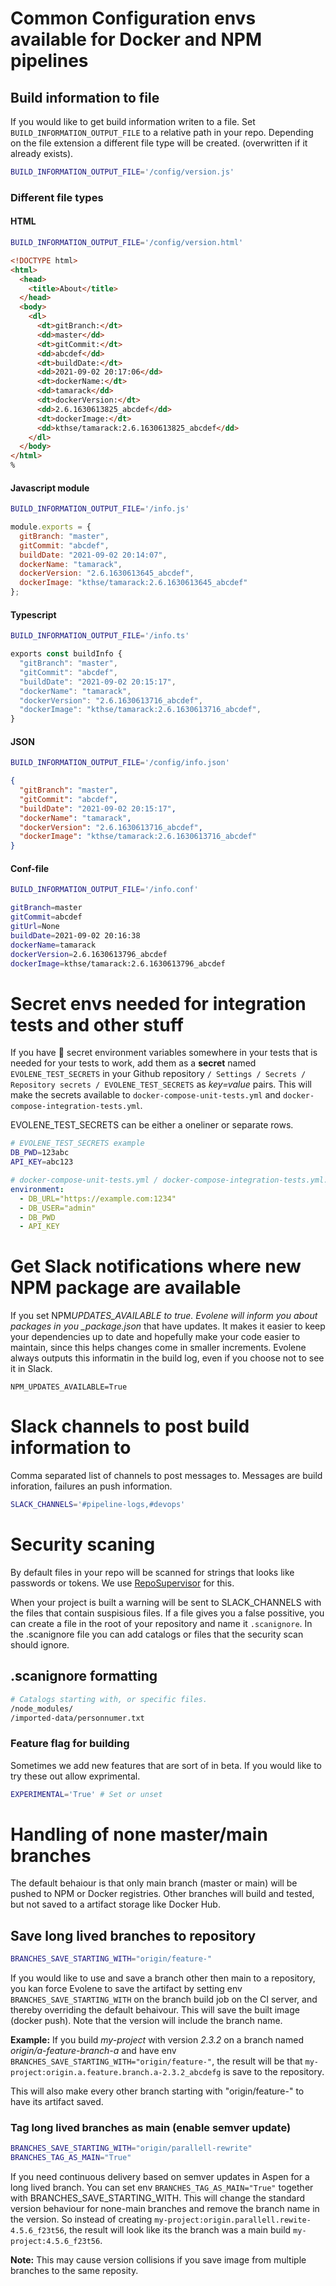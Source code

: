# Common Configuration envs available for Docker and NPM pipelines

## Build information to file

If you would like to get build information writen to a file. Set `BUILD_INFORMATION_OUTPUT_FILE` to a relative path
in your repo. Depending on the file extension a different file type will be created. (overwritten if it already exists).

```bash
BUILD_INFORMATION_OUTPUT_FILE='/config/version.js'
```

### Different file types

#### HTML

```bash
BUILD_INFORMATION_OUTPUT_FILE='/config/version.html'
```

```html
<!DOCTYPE html>
<html>
  <head>
    <title>About</title>
  </head>
  <body>
    <dl>
      <dt>gitBranch:</dt>
      <dd>master</dd>
      <dt>gitCommit:</dt>
      <dd>abcdef</dd>
      <dt>buildDate:</dt>
      <dd>2021-09-02 20:17:06</dd>
      <dt>dockerName:</dt>
      <dd>tamarack</dd>
      <dt>dockerVersion:</dt>
      <dd>2.6.1630613825_abcdef</dd>
      <dt>dockerImage:</dt>
      <dd>kthse/tamarack:2.6.1630613825_abcdef</dd>
    </dl>
  </body>
</html>
%
```

#### Javascript module

```bash
BUILD_INFORMATION_OUTPUT_FILE='/info.js'
```

```javascript
module.exports = {
  gitBranch: "master",
  gitCommit: "abcdef",
  buildDate: "2021-09-02 20:14:07",
  dockerName: "tamarack",
  dockerVersion: "2.6.1630613645_abcdef",
  dockerImage: "kthse/tamarack:2.6.1630613645_abcdef"
};
```

#### Typescript

```bash
BUILD_INFORMATION_OUTPUT_FILE='/info.ts'
```

```javascript
exports const buildInfo {
  "gitBranch": "master",
  "gitCommit": "abcdef",
  "buildDate": "2021-09-02 20:15:17",
  "dockerName": "tamarack",
  "dockerVersion": "2.6.1630613716_abcdef",
  "dockerImage": "kthse/tamarack:2.6.1630613716_abcdef",
}
```

#### JSON

```bash
BUILD_INFORMATION_OUTPUT_FILE='/config/info.json'
```

```json
{
  "gitBranch": "master",
  "gitCommit": "abcdef",
  "buildDate": "2021-09-02 20:15:17",
  "dockerName": "tamarack",
  "dockerVersion": "2.6.1630613716_abcdef",
  "dockerImage": "kthse/tamarack:2.6.1630613716_abcdef"
}
```

#### Conf-file

```bash
BUILD_INFORMATION_OUTPUT_FILE='/info.conf'
```

```bash
gitBranch=master
gitCommit=abcdef
gitUrl=None
buildDate=2021-09-02 20:16:38
dockerName=tamarack
dockerVersion=2.6.1630613796_abcdef
dockerImage=kthse/tamarack:2.6.1630613796_abcdef
```

# Secret envs needed for integration tests and other stuff

If you have 🔑 secret environment variables somewhere in your tests that is needed for your tests to work, add them as a **secret** named `EVOLENE_TEST_SECRETS` in your Github repository `/ Settings / Secrets / Repository secrets / EVOLENE_TEST_SECRETS` as _key=value_ pairs. This will make the secrets available to `docker-compose-unit-tests.yml` and `docker-compose-integration-tests.yml`.

EVOLENE_TEST_SECRETS can be either a oneliner or separate rows.

```bash
# EVOLENE_TEST_SECRETS example
DB_PWD=123abc
API_KEY=abc123
```

```yaml
# docker-compose-unit-tests.yml / docker-compose-integration-tests.yml.
environment:
  - DB_URL="https://example.com:1234"
  - DB_USER="admin"
  - DB_PWD
  - API_KEY
```

# Get Slack notifications where new NPM package are available

If you set NPM*UPDATES_AVAILABLE to true. Evolene will inform you about
packages in you \_package.json* that have updates. It makes it easier to
keep your dependencies up to date and hopefully make your code easier
to maintain, since this helps changes come in smaller increments.
Evolene always outputs this informatin in the build log, even if you
choose not to see it in Slack.

`NPM_UPDATES_AVAILABLE=True`

# Slack channels to post build information to

Comma separated list of channels to post messages to. Messages are build inforation,
failures an push information.

```bash
SLACK_CHANNELS='#pipeline-logs,#devops'
```

# Security scaning

By default files in your repo will be scanned for strings that looks like passwords or tokens. We use [RepoSupervisor](https://github.com/auth0/repo-supervisor/) for this.

When your project is built a warning will be sent to SLACK_CHANNELS with the files that contain suspisious files. If a file gives you a false possitive, you can create a file in the root of your repository and name it `.scanignore`. In the .scanignore file you can add catalogs or files that the security scan should ignore.

## .scanignore formatting

```bash
# Catalogs starting with, or specific files.
/node_modules/
/imported-data/personnumer.txt
```

### Feature flag for building

Sometimes we add new features that are sort of in beta. If you would like to try these out allow
exprimental.

```bash
EXPERIMENTAL='True' # Set or unset
```

# Handling of none master/main branches

The default behaiour is that only main branch (master or main) will be pushed to NPM or Docker registries. Other branches will build and tested, but not saved to a artifact storage like Docker Hub.

## Save long lived branches to repository

```bash
BRANCHES_SAVE_STARTING_WITH="origin/feature-"
```

If you would like to use and save a branch other then main to a repository, you kan force Evolene to save the artifact by setting env `BRANCHES_SAVE_STARTING_WITH` on the branch build job on the CI server, and thereby overriding the default behaivour. This will save the built image (docker push). Note that the version will include the branch name.

**Example:** If you build _my-project_ with version _2.3.2_ on a branch named _origin/a-feature-branch-a_ and have env `BRANCHES_SAVE_STARTING_WITH="origin/feature-"`, the result will be that `my-project:origin.a.feature.branch.a-2.3.2_abcdefg` is save to the repository.

This will also make every other branch starting with "origin/feature-" to have its artifact saved.

### Tag long lived branches as main (enable semver update)

```bash
BRANCHES_SAVE_STARTING_WITH="origin/parallell-rewrite"
BRANCHES_TAG_AS_MAIN="True"
```

If you need continuous delivery based on semver updates in Aspen for a long lived branch. You can set env `BRANCHES_TAG_AS_MAIN="True"` together with BRANCHES_SAVE_STARTING_WITH. This will change the standard version behaviour for none-main branches and remove the branch name in the version. So instead of creating `my-project:origin.parallell.rewite-4.5.6_f23t56`, the result will look like its the branch was a main build `my-project:4.5.6_f23t56`.

**Note:** This may cause version collisions if you save image from multiple branches to the same reposity.
